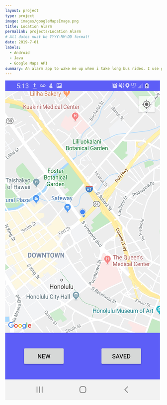 ```yaml
---
layout: project
type: project
image: images/googleMapsImage.png
title: Location Alarm
permalink: projects/Location Alarm
# All dates must be YYYY-MM-DD format!
date: 2019-7-01
labels:
  - Android
  - Java
  - Google Maps API
summary: An alarm app to wake me up when i take long bus rides. I use google maps API to get user location and have the user select location of interest with a bubble that changes in size. Once the user comes within the user specified bubble, an alarm will trigger. Current version dosn't use location data from the API to search for places of interest.
---
```



<img class="ui medium right floated rounded image" src="../images/prox1.jpg">


